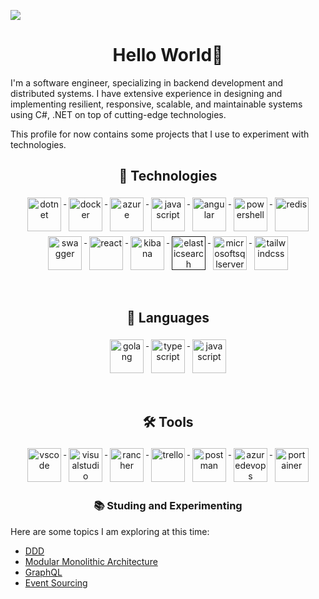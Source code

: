 ![](assets/header.jpg)

<h1 align="center">Hello World👋</h1>

I'm a software engineer, specializing in backend development and distributed systems. I have extensive experience in designing and implementing resilient, responsive, scalable, and maintainable systems using C#, .NET on top of cutting-edge technologies. 

This profile for now contains some projects that I use to experiment with technologies.

<h2 align="center">🚀 Technologies </h2>

<p align="center">
    <a href="https://dotnet.microsoft.com/">
        <img src="https://cdn.jsdelivr.net/gh/devicons/devicon/icons/dotnetcore/dotnetcore-original.svg" width="54"
            height="54" alt="dotnet" style="vertical-align:top; margin:4px;">
    </a>
    <a href="https://hub.docker.com/">
        <img src="https://cdn.jsdelivr.net/gh/devicons/devicon/icons/docker/docker-original-wordmark.svg" width="54"
            height="54" alt="docker" style="vertical-align:top; margin:4px">
    </a>
    <a href="https://azure.microsoft.com">
        <img src="https://cdn.jsdelivr.net/gh/devicons/devicon/icons/azure/azure-original.svg" width="54" height="54"
            alt="azure" style="vertical-align:top; margin:4px">
    </a>
    <a href="https://www.rabbitmq.com/">
        <img src="https://www.vectorlogo.zone/logos/rabbitmq/rabbitmq-icon.svg" width="54" height="54" alt="javascript"
            style="vertical-align:top; margin:4px">
    </a>
    <a href="https://angular.io/">
        <img src="https://cdn.jsdelivr.net/gh/devicons/devicon/icons/angularjs/angularjs-original.svg" width="54"
            height="54" alt="angular" style="vertical-align:top; margin:4px">
    </a>
    <a href="https://github.com/PowerShell/PowerShell">
        <img src="https://cdn.jsdelivr.net/npm/devicon@2.16.0/icons/powershell/powershell-original.svg" width="54"
            height="54" alt="powershell" style="vertical-align:top; margin:4px">
    </a>
    <a href="https://redis.io/">
        <img src="https://cdn.jsdelivr.net/npm/devicon@2.16.0/icons/redis/redis-original.svg" width="54"
            height="54" alt="redis" style="vertical-align:top; margin:4px">
    </a>
    <a href="https://swagger.io/">
        <img src="https://cdn.jsdelivr.net/npm/devicon@2.16.0/icons/swagger/swagger-original.svg" width="54"
            height="54" alt="swagger" style="vertical-align:top; margin:4px">
    </a>
    <a href="https://www.elastic.co/">
        <img src="https://cdn.jsdelivr.net/npm/devicon@2.16.0/icons/react/react-original.svg" width="54"
            height="54" alt="react" style="vertical-align:top; margin:4px">
    </a>
    <a href="https://www.elastic.co/kibana">
        <img src="https://cdn.jsdelivr.net/npm/devicon@2.16.0/icons/kibana/kibana-original.svg" width="54"
            height="54" alt="kibana" style="vertical-align:top; margin:4px">
    </a>
    <a href="">
        <img src="https://cdn.jsdelivr.net/npm/devicon@2.16.0/icons/elasticsearch/elasticsearch-original.svg" width="54"
            height="54" alt="elasticsearch" style="vertical-align:top; margin:4px">
    </a>
    <a href="https://www.microsoft.com/en-us/sql-server/sql-server-downloads">
        <img src="https://cdn.jsdelivr.net/npm/devicon@2.16.0/icons/microsoftsqlserver/microsoftsqlserver-original.svg" width="54"
            height="54" alt="microsoftsqlserver" style="vertical-align:top; margin:4px">
    </a>
    <a href="https://tailwindcss.com/">
        <img src="https://cdn.jsdelivr.net/npm/devicon@2.16.0/icons/tailwindcss/tailwindcss-original.svg" width="54"
            height="54" alt="tailwindcss" style="vertical-align:top; margin:4px">
    </a>
    <link rel="stylesheet" type='text/css' href="https://cdn.jsdelivr.net/gh/devicons/devicon@latest/devicon.min.css" />
</p>

<br/>

<h2 align="center">🤖 Languages </h2>
<p align="center">
    <a href="https://learn.microsoft.com/en-us/dotnet/csharp/">
        <img src="https://cdn.jsdelivr.net/gh/devicons/devicon/icons/csharp/csharp-original.svg" alt="golang" width="54"
            height="54" style="vertical-align:top; margin:4px;">
    </a>
    <a href="https://www.typescriptlang.org/">
        <img src="https://cdn.jsdelivr.net/gh/devicons/devicon/icons/typescript/typescript-original.svg"
            alt="typescript" width="54" height="54" style="vertical-align:top; margin:4px;">
    </a>
    <a href="https://en.wikipedia.org/wiki/JavaScript">
        <img src="https://cdn.jsdelivr.net/npm/devicon@2.16.0/icons/javascript/javascript-original.svg"
            alt="javascript" width="54" height="54" style="vertical-align:top; margin:4px;">
    </a>
</p>

<br/>

<h2 align="center">🛠 Tools</h2>

<p align="center">
    <a href="https://code.visualstudio.com/">
        <img src="https://cdn.jsdelivr.net/npm/devicon@2.16.0/icons/vscode/vscode-original.svg" width="54"
            height="54" alt="vscode" style="vertical-align:top; margin:4px">
    </a>
    <a href="https://visualstudio.microsoft.com/">
        <img src="https://cdn.jsdelivr.net/npm/devicon@2.16.0/icons/visualstudio/visualstudio-original.svg" width="54"
            height="54" alt="visualstudio" style="vertical-align:top; margin:4px">
    </a>
    <a href="https://rancherdesktop.io/">
        <img src="https://cdn.jsdelivr.net/npm/devicon@2.16.0/icons/rancher/rancher-original.svg" width="54"
            height="54" alt="rancher" style="vertical-align:top; margin:4px">
    </a>
    <a href="https://trello.com/">
        <img src="https://cdn.jsdelivr.net/npm/devicon@2.16.0/icons/trello/trello-original.svg" width="54"
            height="54" alt="trello" style="vertical-align:top; margin:4px">
    </a>
    <a href="https://www.postman.com/">
        <img src="https://cdn.jsdelivr.net/npm/devicon@2.16.0/icons/postman/postman-original.svg" width="54"
            height="54" alt="postman" style="vertical-align:top; margin:4px">
    </a>
    <a href="https://azure.microsoft.com/en-us/products/devops">
        <img src="https://cdn.jsdelivr.net/npm/devicon@2.16.0/icons/azuredevops/azuredevops-original.svg" width="54"
            height="54" alt="azuredevops" style="vertical-align:top; margin:4px">
    </a>
    <a href="https://www.portainer.io/">
        <img src="https://cdn.jsdelivr.net/npm/devicon@2.16.0/icons/portainer/portainer-original.svg" width="54"
            height="54" alt="portainer" style="vertical-align:top; margin:4px">
    </a> 
    <link rel="stylesheet" type='text/css' href="https://cdn.jsdelivr.net/gh/devicons/devicon@latest/devicon.min.css" />
</p>

<h3 align="center">📚 Studing and Experimenting</h2>

Here are some topics I am exploring at this time:
 - [DDD](https://romanglushach.medium.com/domain-driven-design-ddd-a-guide-to-building-scalable-high-performance-systems-5314a7fe053c)
 - [Modular Monolithic Architecture](https://medium.com/design-microservices-architecture-with-patterns/microservices-killer-modular-monolithic-architecture-ac83814f6862)
 - [GraphQL](https://graphql.org/)
 - [Event Sourcing](https://martinfowler.com/eaaDev/EventSourcing.html)

<br/>

